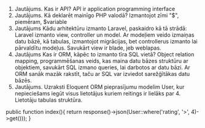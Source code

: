 1. Jautājums. Kas ir API?
API ir application programming interface
2. Jautājums. Kā deklarēt mainīgo PHP valodā?
Izmantojot zīmi "$", piemēram, $variable
3. Jautājums Kādu arhitektūru izmanto Laravel, paskaidro kā tā strādā:
Laravel izmanto view, controller un model. Ar modeļiem veido izmaiņas datu bāzē, kā tabulas, izmantojot migrācijas, bet controllerus izmanto lai pārvaldītu modeļus. Savukārt view ir blade, jeb weblapas.
4. Jautājums Kas ir ORM, kāpēc to izmanto tīra SQL vietā?
Object relation mapping, programmēšanas veids, kas maina datu bāzes struktūru ar objektiem, savukārt SQL izmano queries, lai darbotos ar datu bāzi. Ar ORM sanāk mazāk rakstīt, taču ar SQL var izviedot sarežģītākas datu bāzēs.
5. Jautājums. Uzraksti Eloquent ORM pieprasījumu modelim User, kur nepieciešams iegūt visus lietotājus kuriem reitings ir lielāks par 4. Lietotāju tabulas struktūra.

public function index(){
return response()->json(User::where('rating', '>', 4)->get()));
}


